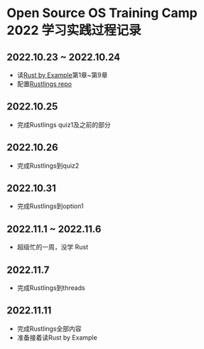 # Open Source OS Training Camp 2022 学习实践过程记录

## 2022.10.23 ~ 2022.10.24

- 读[Rust by Example](https://doc.rust-lang.org/rust-by-example/index.html)第1章~第9章
- 配置[Rustlings repo](https://github.com/LearningOS/learn_rust_rustlings-VVsxmja)

## 2022.10.25

- 完成Rustlings quiz1及之前的部分

## 2022.10.26

- 完成Rustlings到quiz2

## 2022.10.31

- 完成Rustlings到option1

## 2022.11.1 ~ 2022.11.6

- 超级忙的一周，没学 Rust

## 2022.11.7

- 完成Rustlings到threads

## 2022.11.11

- 完成Rustlings全部内容
- 准备接着读Rust by Example